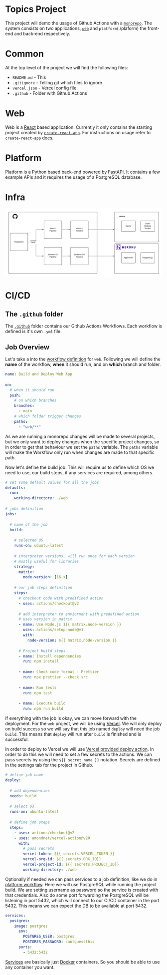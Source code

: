 # Topics Project

This project will demo the usage of Github Actions with a [`monorepo`](https://www.atlassian.com/git/tutorials/monorepos). The system consists on two applications, [`web`](./web) and `platform`(./plaform) the front-end and back-end respectively.

# Common

At the top level of the project we will find the following files:

* `README.md` - This
* `.gitignore` - Telling git which files to ignore
* `vercel.json` - Vercel config file
* `.github` - Folder with Github Actions

# Web

Web is a [React](https://github.com/facebook/react) based application. Currently it only contains the starting project created by [`create-react-app`](https://github.com/facebook/create-react-app).
For instructions on usage refer to `create-react-app` [docs](https://github.com/facebook/create-react-app#npm-start-or-yarn-start).

# Platform

Platform is a Python based back-end powered by [FastAPI](https://github.com/tiangolo/fastapi). It contains a few example APIs and it requires the usage of a PostgreSQL database. 

# Infra

![Infrastructure. Code is hosted in Github, on commit it runs separete workflow for web and platform. After the build is done, it will deploy to Vercel for web, and to Heroku for platform.](./infra.png)

# CI/CD

## The `.github` folder

The [`.github`](./.github) folder contains our Github Actions Workflows. Each workflow is defined is it's own `.yml` file.


## Job Overview

Let's take a into the [workflow definition](./.github/workflows/ci-web.yml) for `web`. Following we will define the __name__ of the workflow, __when__ it should run, and on __which__ branch and folder.

```yml
name: Build and Deploy Web App

on:
  # when it should run 
  push: 
    # on which branches
    branches:
      - main  
    # which folder trigger changes
    paths:
      - "web/**"
```

As we are running a monorepo changes will be made to several projects, but we only want to deploy changes when the specific project changes, so in order to get that behaviour we set the `paths` variable. The `paths` variable will make the Workflow only run when changes are made to that specific path.

Now let's define the build job. This will require us to define which OS we need to use, our build steps, if any services are required, among others.

```yaml
# set some default values for all the jobs
defaults:
  run:
    working-directory: ./web

# jobs definition
jobs:

  # name of the job
  build:
  
    # selected OS
    runs-on: ubuntu-latest

    # interpreter versions, will run once for each version 
    # mostly useful for libraries
    strategy:
      matrix:
        node-version: [16.x]

    # our job steps definition
    steps:
      # checkout code with predifined action
      - uses: actions/checkout@v2

      # add interpreter to enviorment with predefined action
      # uses version in matrix
      - name: Use Node.js ${{ matrix.node-version }}
        uses: actions/setup-node@v1
        with:
          node-version: ${{ matrix.node-version }}

      # Project build steps
      - name: Install dependencies
        run: npm install

      - name: Check code format - Prettier
        run: npx prettier --check src

      - name: Run tests
        run: npm test

      - name: Execute build
        run: npm run build
```
If everything with the job is okay, we can move forward with the deployment. For the `web` project, we will be using [Vercel](https://vercel.com). We will only deploy on build success so we will say that this job named `deploy` will need the job `build`. This means that `deploy` will run after `build` is finished and is successful.

In order to deploy to Vercel we will use [Vercel provided deploy action](https://github.com/marketplace/actions/vercel-action). In order to do this we will need to set a few secrets to the actions. We can pass secrets by using the `${{ secret_name }}` notation. Secrets are defined in the settings tab for the project in Github. 

```yml
# define job name
deploy:

  # add dependencies
  needs: build

  # select os
  runs-on: ubuntu-latest

  # define job steps
  steps:
    - uses: actions/checkout@v2
    - uses: amondnet/vercel-action@v20
      with:
        # pass secrets
        vercel-token: ${{ secrets.VERCEL_TOKEN }}
        vercel-org-id: ${{ secrets.ORG_ID}}
        vercel-project-id: ${{ secrets.PROJECT_ID}}
        working-directory: ./web
```

Optionally if needed we can pass services to a job definition, like we do in [platform workflow](./.github/workflows/ci-platform.yml). Here we will use PostgreSQL while running the project build. We are setting username as password so the service is created with that credentials. Also do some port forwarding the PostgreSQL will be listening in port 5432, which will connect to our CI/CD container in the port 5432. This means we can expect the DB to be available at port 5432.

```yml
services:
  postgres:
    image: postgres
      env:
        POSTGRES_USER: postgres
        POSTGRES_PASSWORD: cantguessthis
      ports:
        - 5432:5432
```

[Services](https://docs.github.com/es/actions/guides/about-service-containers) are basically just [Docker](https://www.docker.com/) containers. So you should be able to use any container you want.
